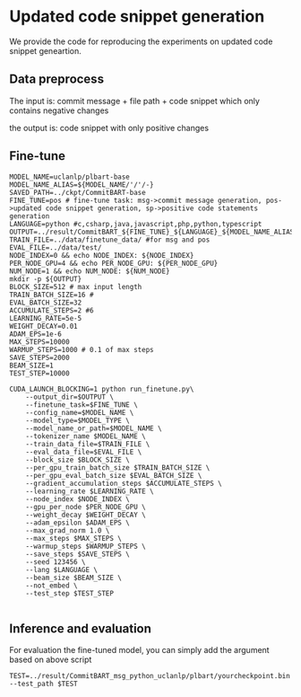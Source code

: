 # Updated code snippet generation
We provide the code for reproducing the experiments on updated code snippet geneartion.
## Data preprocess
The input is: commit message + file path + code snippet which only contains negative changes

the output is: code snippet with only positive changes
## Fine-tune
```shell   
MODEL_NAME=uclanlp/plbart-base
MODEL_NAME_ALIAS=${MODEL_NAME/'/'/-}
SAVED_PATH=../ckpt/CommitBART-base
FINE_TUNE=pos # fine-tune task: msg->commit message generation, pos->updated code snippet generation, sp->positive code statements generation
LANGUAGE=python #c,csharp,java,javascript,php,python,typescript
OUTPUT=../result/CommitBART_${FINE_TUNE}_${LANGUAGE}_${MODEL_NAME_ALIAS}
TRAIN_FILE=../data/finetune_data/ #for msg and pos
EVAL_FILE=../data/test/
NODE_INDEX=0 && echo NODE_INDEX: ${NODE_INDEX}
PER_NODE_GPU=4 && echo PER_NODE_GPU: ${PER_NODE_GPU}
NUM_NODE=1 && echo NUM_NODE: ${NUM_NODE}
mkdir -p ${OUTPUT}
BLOCK_SIZE=512 # max input length
TRAIN_BATCH_SIZE=16 #
EVAL_BATCH_SIZE=32
ACCUMULATE_STEPS=2 #6
LEARNING_RATE=5e-5
WEIGHT_DECAY=0.01
ADAM_EPS=1e-6
MAX_STEPS=10000
WARMUP_STEPS=1000 # 0.1 of max steps
SAVE_STEPS=2000  
BEAM_SIZE=1
TEST_STEP=10000

CUDA_LAUNCH_BLOCKING=1 python run_finetune.py\
    --output_dir=$OUTPUT \
    --finetune_task=$FINE_TUNE \
    --config_name=$MODEL_NAME \
    --model_type=$MODEL_TYPE \
    --model_name_or_path=$MODEL_NAME \
    --tokenizer_name $MODEL_NAME \
    --train_data_file=$TRAIN_FILE \
    --eval_data_file=$EVAL_FILE \
    --block_size $BLOCK_SIZE \
    --per_gpu_train_batch_size $TRAIN_BATCH_SIZE \
    --per_gpu_eval_batch_size $EVAL_BATCH_SIZE \
    --gradient_accumulation_steps $ACCUMULATE_STEPS \
    --learning_rate $LEARNING_RATE \
    --node_index $NODE_INDEX \
    --gpu_per_node $PER_NODE_GPU \
    --weight_decay $WEIGHT_DECAY \
    --adam_epsilon $ADAM_EPS \
    --max_grad_norm 1.0 \
    --max_steps $MAX_STEPS \
    --warmup_steps $WARMUP_STEPS \
    --save_steps $SAVE_STEPS \
    --seed 123456 \
    --lang $LANGUAGE \
    --beam_size $BEAM_SIZE \
    --not_embed \
    --test_step $TEST_STEP


```
## Inference and evaluation
For evaluation the fine-tuned model, you can simply add the argument based on above script
```shell  
TEST=../result/CommitBART_msg_python_uclanlp/plbart/yourcheckpoint.bin
--test_path $TEST
```